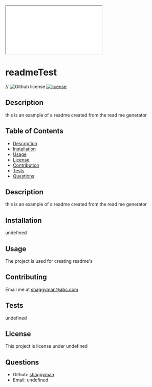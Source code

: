 <iframe src="./demo-video/Screen Recording 2022-05-17 at 8.01.27 AM.mov">

</iframe>

# readmeTest

// ![Github license](http://img.shields.io/badge/license-undefined-blue.svg)
[![license](https://img.shields.io/badge/license--blue)](https://shields.io)

## Description

this is an example of a readme created from the read me generator

## Table of Contents

- [Description](#Description)
- [Installation](#installation)
- [Usage](#usage)
- [License](#license)
- [Contribution](#contribution)
- [Tests](#tests)
- [Questions](#questions)

## Description

this is an example of a readme created from the read me generator

## Installation

undefined

## Usage

The project is used for creating readme's

## Contributing

Email me at shaggyman@abc.com

## Tests

undefined

## License

This project is license under undefined

## Questions

- Github: [shaggyman](https://github.com/shaggyman)
- Email: undefined
